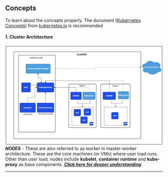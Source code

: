 ## Concepts

To learn about the concepts properly. The document ([Kubernetes Concepts](https://kubernetes.io/docs/concepts/)) from [kubernetes.io](https://kubernetes.io) is recommended

#### 1. Cluster Architecture
![Clust_Arch](../images/introduction/cluster_arch.png "Kubernetes Cluster Architecture")
***NODES*** - These are also referred to as worker in master-worker architecture. These are the core machines (or VMs) where user load runs. Other than user load, nodes include **kubelet**, **container runtime** and **kube-proxy** as base components. ***[Click here for deeper understanding](https://kubernetes.io/docs/concepts/architecture/nodes/)***
******